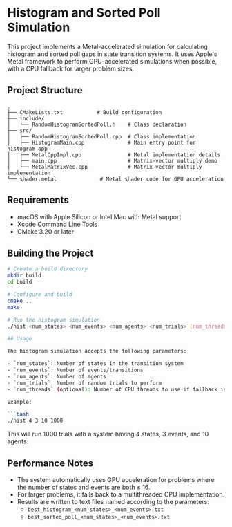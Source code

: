 # Histogram and Sorted Poll Simulation

This project implements a Metal-accelerated simulation for calculating histogram and sorted poll gaps in state transition systems. It uses Apple's Metal framework to perform GPU-accelerated simulations when possible, with a CPU fallback for larger problem sizes.

## Project Structure

```
.
├── CMakeLists.txt           # Build configuration
├── include/
│   └── RandomHistogramSortedPoll.h    # Class declaration
├── src/
│   ├── RandomHistogramSortedPoll.cpp  # Class implementation
│   ├── HistogramMain.cpp              # Main entry point for histogram app
│   ├── MetalCppImpl.cpp               # Metal implementation details
│   ├── main.cpp                       # Matrix-vector multiply demo
│   └── MetalMatrixVec.cpp             # Matrix-vector multiply implementation
└── shader.metal              # Metal shader code for GPU acceleration
```

## Requirements

- macOS with Apple Silicon or Intel Mac with Metal support
- Xcode Command Line Tools
- CMake 3.20 or later

## Building the Project

```bash
# Create a build directory
mkdir build
cd build

# Configure and build
cmake ..
make

# Run the histogram simulation
./hist <num_states> <num_events> <num_agents> <num_trials> [num_threads]

## Usage

The histogram simulation accepts the following parameters:

- `num_states`: Number of states in the transition system
- `num_events`: Number of events/transitions
- `num_agents`: Number of agents
- `num_trials`: Number of random trials to perform
- `num_threads` (optional): Number of CPU threads to use if fallback is needed. Defaults to all available cores.

Example:

```bash
./hist 4 3 10 1000
```

This will run 1000 trials with a system having 4 states, 3 events, and 10 agents.

## Performance Notes

- The system automatically uses GPU acceleration for problems where the number of states and events are both ≤ 16.
- For larger problems, it falls back to a multithreaded CPU implementation.
- Results are written to text files named according to the parameters:
  - `best_histogram_<num_states>_<num_events>.txt`
  - `best_sorted_poll_<num_states>_<num_events>.txt`
